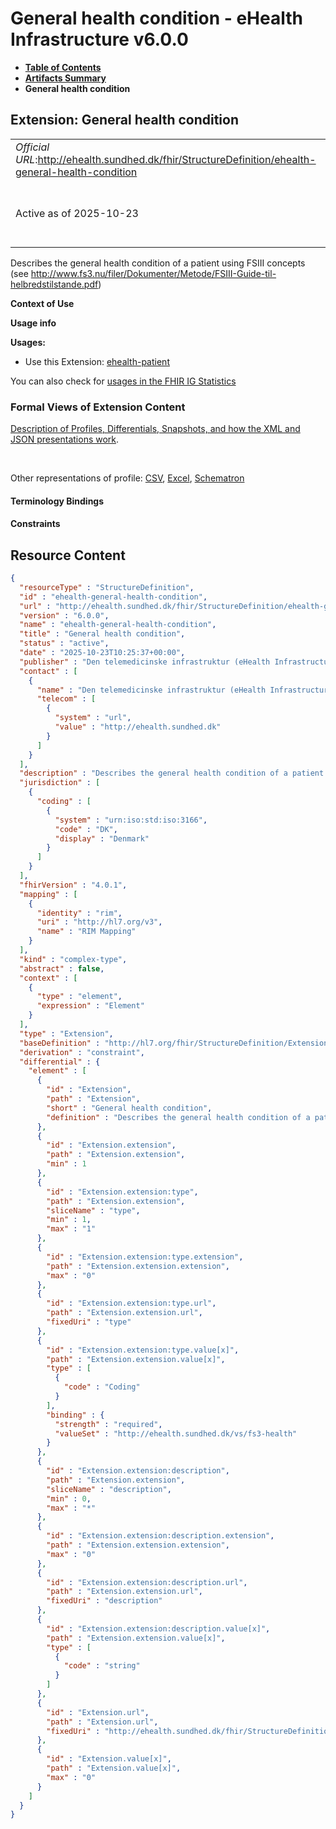 # General health condition - eHealth Infrastructure v6.0.0

* [**Table of Contents**](toc.md)
* [**Artifacts Summary**](artifacts.md)
* **General health condition**

## Extension: General health condition 

| | |
| :--- | :--- |
| *Official URL*:http://ehealth.sundhed.dk/fhir/StructureDefinition/ehealth-general-health-condition | *Version*:6.0.0 |
| Active as of 2025-10-23 | *Computable Name*:ehealth-general-health-condition |

Describes the general health condition of a patient using FSIII concepts (see http://www.fs3.nu/filer/Dokumenter/Metode/FSIII-Guide-til-helbredstilstande.pdf)

**Context of Use**

**Usage info**

**Usages:**

* Use this Extension: [ehealth-patient](StructureDefinition-ehealth-patient.md)

You can also check for [usages in the FHIR IG Statistics](https://packages2.fhir.org/xig/dk.ehealth.sundhed.fhir.ig.core|current/StructureDefinition/ehealth-general-health-condition)

### Formal Views of Extension Content

 [Description of Profiles, Differentials, Snapshots, and how the XML and JSON presentations work](http://build.fhir.org/ig/FHIR/ig-guidance/readingIgs.html#structure-definitions). 

 

Other representations of profile: [CSV](StructureDefinition-ehealth-general-health-condition.csv), [Excel](StructureDefinition-ehealth-general-health-condition.xlsx), [Schematron](StructureDefinition-ehealth-general-health-condition.sch) 

#### Terminology Bindings

#### Constraints



## Resource Content

```json
{
  "resourceType" : "StructureDefinition",
  "id" : "ehealth-general-health-condition",
  "url" : "http://ehealth.sundhed.dk/fhir/StructureDefinition/ehealth-general-health-condition",
  "version" : "6.0.0",
  "name" : "ehealth-general-health-condition",
  "title" : "General health condition",
  "status" : "active",
  "date" : "2025-10-23T10:25:37+00:00",
  "publisher" : "Den telemedicinske infrastruktur (eHealth Infrastructure)",
  "contact" : [
    {
      "name" : "Den telemedicinske infrastruktur (eHealth Infrastructure)",
      "telecom" : [
        {
          "system" : "url",
          "value" : "http://ehealth.sundhed.dk"
        }
      ]
    }
  ],
  "description" : "Describes the general health condition of a patient using FSIII concepts (see http://www.fs3.nu/filer/Dokumenter/Metode/FSIII-Guide-til-helbredstilstande.pdf)",
  "jurisdiction" : [
    {
      "coding" : [
        {
          "system" : "urn:iso:std:iso:3166",
          "code" : "DK",
          "display" : "Denmark"
        }
      ]
    }
  ],
  "fhirVersion" : "4.0.1",
  "mapping" : [
    {
      "identity" : "rim",
      "uri" : "http://hl7.org/v3",
      "name" : "RIM Mapping"
    }
  ],
  "kind" : "complex-type",
  "abstract" : false,
  "context" : [
    {
      "type" : "element",
      "expression" : "Element"
    }
  ],
  "type" : "Extension",
  "baseDefinition" : "http://hl7.org/fhir/StructureDefinition/Extension",
  "derivation" : "constraint",
  "differential" : {
    "element" : [
      {
        "id" : "Extension",
        "path" : "Extension",
        "short" : "General health condition",
        "definition" : "Describes the general health condition of a patient using FSIII concepts (see http://www.fs3.nu/filer/Dokumenter/Metode/FSIII-Guide-til-helbredstilstande.pdf)"
      },
      {
        "id" : "Extension.extension",
        "path" : "Extension.extension",
        "min" : 1
      },
      {
        "id" : "Extension.extension:type",
        "path" : "Extension.extension",
        "sliceName" : "type",
        "min" : 1,
        "max" : "1"
      },
      {
        "id" : "Extension.extension:type.extension",
        "path" : "Extension.extension.extension",
        "max" : "0"
      },
      {
        "id" : "Extension.extension:type.url",
        "path" : "Extension.extension.url",
        "fixedUri" : "type"
      },
      {
        "id" : "Extension.extension:type.value[x]",
        "path" : "Extension.extension.value[x]",
        "type" : [
          {
            "code" : "Coding"
          }
        ],
        "binding" : {
          "strength" : "required",
          "valueSet" : "http://ehealth.sundhed.dk/vs/fs3-health"
        }
      },
      {
        "id" : "Extension.extension:description",
        "path" : "Extension.extension",
        "sliceName" : "description",
        "min" : 0,
        "max" : "*"
      },
      {
        "id" : "Extension.extension:description.extension",
        "path" : "Extension.extension.extension",
        "max" : "0"
      },
      {
        "id" : "Extension.extension:description.url",
        "path" : "Extension.extension.url",
        "fixedUri" : "description"
      },
      {
        "id" : "Extension.extension:description.value[x]",
        "path" : "Extension.extension.value[x]",
        "type" : [
          {
            "code" : "string"
          }
        ]
      },
      {
        "id" : "Extension.url",
        "path" : "Extension.url",
        "fixedUri" : "http://ehealth.sundhed.dk/fhir/StructureDefinition/ehealth-general-health-condition"
      },
      {
        "id" : "Extension.value[x]",
        "path" : "Extension.value[x]",
        "max" : "0"
      }
    ]
  }
}

```
